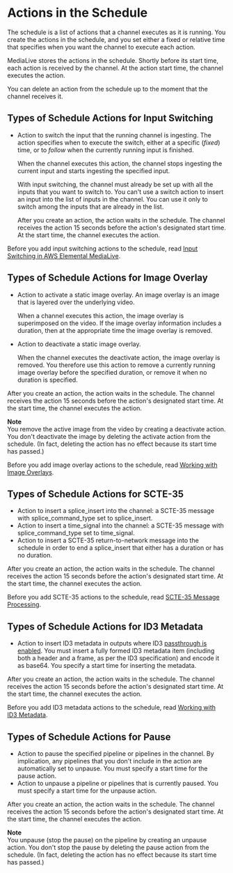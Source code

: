 # Actions in the Schedule<a name="x-actions-in-schedule"></a>

The schedule is a list of actions that a channel executes as it is running\. You create the actions in the schedule, and you set either a fixed or relative time that specifies when you want the channel to execute each action\.

MediaLive stores the actions in the schedule\. Shortly before its start time, each action is received by the channel\. At the action start time, the channel executes the action\.

You can delete an action from the schedule up to the moment that the channel receives it\.

## Types of Schedule Actions for Input Switching<a name="x-actions-in-schedule-input-switching"></a>
+ Action to switch the input that the running channel is ingesting\. The action specifies when to execute the switch, either at a specific \(*fixed*\) time, or to *follow* when the currently running input is finished\.

  When the channel executes this action, the channel stops ingesting the current input and starts ingesting the specified input\.

  With input switching, the channel must already be set up with all the inputs that you want to switch to\. You can't use a switch action to insert an input into the list of inputs in the channel\. You can use it only to switch among the inputs that are already in the list\.

  After you create an action, the action waits in the schedule\. The channel receives the action 15 seconds before the action's designated start time\. At the start time, the channel executes the action\. 

Before you add input switching actions to the schedule, read [Input Switching in AWS Elemental MediaLive](scheduled-input-switching.md)\.

## Types of Schedule Actions for Image Overlay<a name="x-actions-in-schedule-image-overlay"></a>
+ Action to activate a static image overlay\. An image overlay is an image that is layered over the underlying video\.

  When a channel executes this action, the image overlay is superimposed on the video\. If the image overlay information includes a duration, then at the appropriate time the image overlay is removed\.
+ Action to deactivate a static image overlay\.

  When the channel executes the deactivate action, the image overlay is removed\. You therefore use this action to remove a currently running image overlay before the specified duration, or remove it when no duration is specified\.

After you create an action, the action waits in the schedule\. The channel receives the action 15 seconds before the action's designated start time\. At the start time, the channel executes the action\. 

**Note**  
You remove the active image from the video by creating a deactivate action\. You don't deactivate the image by deleting the activate action from the schedule\. \(In fact, deleting the action has no effect because its start time has passed\.\)

Before you add image overlay actions to the schedule, read [Working with Image Overlays](working-with-image-overlay.md)\.

## Types of Schedule Actions for SCTE\-35<a name="x-actions-in-schedule-SCTE35"></a>
+ Action to insert a splice\_insert into the channel: a SCTE\-35 message with splice\_command\_type set to splice\_insert\.
+ Action to insert a time\_signal into the channel: a SCTE\-35 message with splice\_command\_type set to time\_signal\.
+ Action to insert a SCTE\-35 return\-to\-network message into the schedule in order to end a splice\_insert that either has a duration or has no duration\.

After you create an action, the action waits in the schedule\. The channel receives the action 15 seconds before the action's designated start time\. At the start time, the channel executes the action\. 

Before you add SCTE\-35 actions to the schedule, read [SCTE\-35 Message Processing](scte-35-message-processing.md)\.

## Types of Schedule Actions for ID3 Metadata<a name="x-actions-in-schedule-ID3"></a>
+ Action to insert ID3 metadata in outputs where ID3 [passthrough is enabled](enable-passthrough-id3.md)\. You must insert a fully formed ID3 metadata item \(including both a header and a frame, as per the ID3 specification\) and encode it as base64\. You specify a start time for inserting the metadata\. 

After you create an action, the action waits in the schedule\. The channel receives the action 15 seconds before the action's designated start time\. At the start time, the channel executes the action\. 

Before you add ID3 metadata actions to the schedule, read [Working with ID3 Metadata](id3-metadata.md)\.

## Types of Schedule Actions for Pause<a name="x-actions-in-schedule-pause"></a>
+ Action to pause the specified pipeline or pipelines in the channel\. By implication, any pipelines that you don't include in the action are automatically set to unpause\. You must specify a start time for the pause action\. 
+ Action to unpause a pipeline or pipelines that is currently paused\. You must specify a start time for the unpause action\.

After you create an action, the action waits in the schedule\. The channel receives the action 15 seconds before the action's designated start time\. At the start time, the channel executes the action\. 

**Note**  
You unpause \(stop the pause\) on the pipeline by creating an unpause action\. You don't stop the pause by deleting the pause action from the schedule\. \(In fact, deleting the action has no effect because its start time has passed\.\)